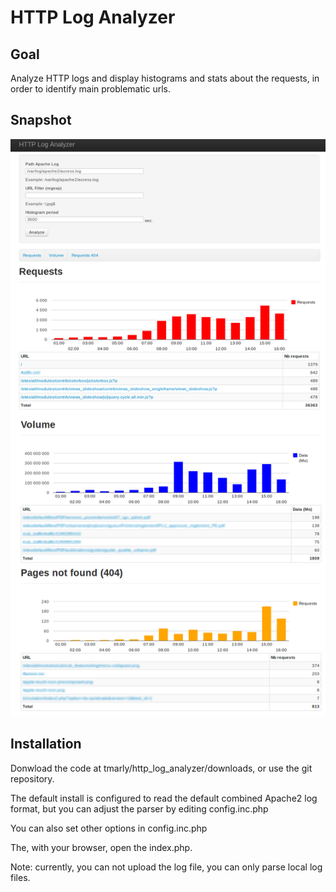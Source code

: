 HTTP Log Analyzer
=================

Goal
----

Analyze HTTP logs and display histograms and stats about the requests, in order to identify main problematic urls.

Snapshot
--------

![screenshot](/doc/screenshot.png "Screenshot")

Installation
------------

Donwload the code at tmarly/http_log_analyzer/downloads, or use the git repository.

The default install is configured to read the default combined Apache2 log format, but you can adjust the parser by editing config.inc.php

You can also set other options in config.inc.php

The, with your browser, open the index.php.

Note: currently, you can not upload the log file, you can only parse local log files.
